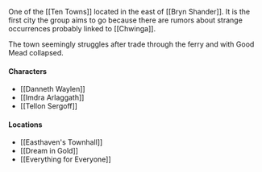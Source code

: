One of the [[Ten Towns]] located in the east of [[Bryn Shander]]. It is the first city the group aims to go because there are rumors about strange occurrences probably linked to [[Chwinga]].

The town seemingly struggles after trade through the ferry and with Good Mead collapsed.


#### Characters
- [[Danneth Waylen]]
- [[Imdra Arlaggath]]
- [[Tellon Sergoff]]


#### Locations
- [[Easthaven's Townhall]]
- [[Dream in Gold]]
- [[Everything for Everyone]]

